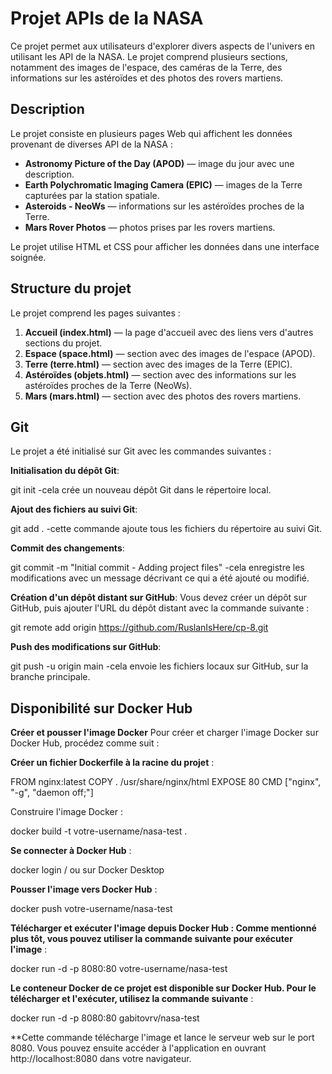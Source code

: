 # Projet APIs de la NASA

Ce projet permet aux utilisateurs d'explorer divers aspects de l'univers en utilisant les API de la NASA. Le projet comprend plusieurs sections, notamment des images de l'espace, des caméras de la Terre, des informations sur les astéroïdes et des photos des rovers martiens.

## Description

Le projet consiste en plusieurs pages Web qui affichent les données provenant de diverses API de la NASA :

- **Astronomy Picture of the Day (APOD)** — image du jour avec une description.
- **Earth Polychromatic Imaging Camera (EPIC)** — images de la Terre capturées par la station spatiale.
- **Asteroids - NeoWs** — informations sur les astéroïdes proches de la Terre.
- **Mars Rover Photos** — photos prises par les rovers martiens.

Le projet utilise HTML et CSS pour afficher les données dans une interface soignée.

## Structure du projet

Le projet comprend les pages suivantes :

1. **Accueil (index.html)** — la page d'accueil avec des liens vers d'autres sections du projet.
2. **Espace (space.html)** — section avec des images de l'espace (APOD).
3. **Terre (terre.html)** — section avec des images de la Terre (EPIC).
4. **Astéroïdes (objets.html)** — section avec des informations sur les astéroïdes proches de la Terre (NeoWs).
5. **Mars (mars.html)** — section avec des photos des rovers martiens.


## Git 
Le projet a été initialisé sur Git avec les commandes suivantes :

**Initialisation du dépôt Git**:

git init -cela crée un nouveau dépôt Git dans le répertoire local.

**Ajout des fichiers au suivi Git**:

git add . -cette commande ajoute tous les fichiers du répertoire au suivi Git.

**Commit des changements**:

git commit -m "Initial commit - Adding project files" -cela enregistre les modifications avec un message décrivant ce qui a été ajouté ou modifié.

**Création d'un dépôt distant sur GitHub**: 
Vous devez créer un dépôt sur GitHub, puis ajouter l'URL du dépôt distant avec la commande suivante :

git remote add origin https://github.com/RuslanIsHere/cp-8.git 

**Push des modifications sur GitHub**:

git push -u origin main -cela envoie les fichiers locaux sur GitHub, sur la branche principale.

## Disponibilité sur Docker Hub

**Créer et pousser l'image Docker**
Pour créer et charger l'image Docker sur Docker Hub, procédez comme suit :

**Créer un fichier Dockerfile à la racine du projet** :

FROM nginx:latest
COPY . /usr/share/nginx/html
EXPOSE 80
CMD ["nginx", "-g", "daemon off;"]

Construire l'image Docker :

docker build -t votre-username/nasa-test .

**Se connecter à Docker Hub** :

docker login / ou sur Docker Desktop

**Pousser l'image vers Docker Hub** :

docker push votre-username/nasa-test

**Télécharger et exécuter l'image depuis Docker Hub : Comme mentionné plus tôt, vous pouvez utiliser la commande suivante pour exécuter l'image** :

docker run -d -p 8080:80 votre-username/nasa-test

**Le conteneur Docker de ce projet est disponible sur Docker Hub. Pour le télécharger et l'exécuter, utilisez la commande suivante** :

docker run -d -p 8080:80 gabitovrv/nasa-test

**Cette commande télécharge l'image et lance le serveur web sur le port 8080. Vous pouvez ensuite accéder à l'application en ouvrant http://localhost:8080 dans votre navigateur.


